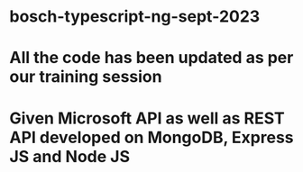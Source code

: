 # bosch-typescript-ng-sept-2023
# All the code has been updated as per our training session
# Given Microsoft API as well as REST API developed on MongoDB, Express JS and Node JS
